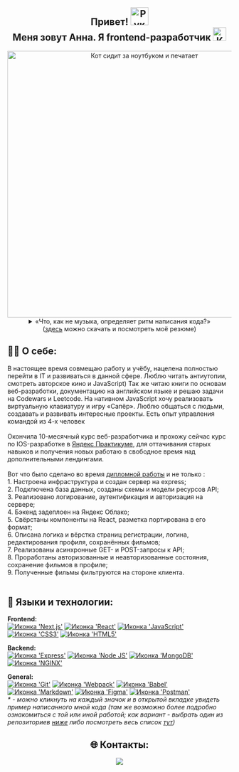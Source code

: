 <h2 align="center"><b>Привет! <img src="https://emojipedia-us.s3.amazonaws.com/source/skype/289/victory-hand_270c-fe0f.png" width="40" alt="Рука в приветственном жесте">
<br>
  Меня зовут Анна. Я frontend-разработчик</b> <img src="https://i.pinimg.com/originals/a6/70/91/a67091c003173f3cd58801f345392dde.gif" alt="Кот, печатающий на клавиатуре ноутбука" width="30"></h2>
  
 <div align="center">
  <img src="https://media.giphy.com/media/7NoNw4pMNTvgc/giphy.gif" width="600" alt="Кот сидит за ноутбуком и печатает">
  <br>
  <details><summary>&laquo;Что, как не музыка, определяет ритм написания кода?&raquo;</summary>
    
https://user-images.githubusercontent.com/108838349/215626451-8365718e-923b-46f3-861f-69494e9d5c49.mp4

  </details> 
   (<a href="https://disk.yandex.ru/i/wTlFhZQ85SZaLw">здесь</a> можно скачать и посмотреть моё резюме)
</div>

<h2>🧘‍♂ О себе:</h2>
В настоящее время совмещаю работу и учёбу, нацелена полностью перейти в IT и развиваться в данной сфере. 
Люблю читать антиутопии, смотреть авторское кино и JavaScript) Так же читаю книги по основам веб-разработки, документацию на английском языке и  решаю задачи на Codewars и Leetcode. На нативном JavaScript хочу реализовать виртуальную клавиатуру и игру «Сапёр».
Люблю общаться с людьми, создавать и развивать интересные проекты. Есть опыт управления командой из 4-х человек
<br>
<br>
Окончила 10-месячный курс веб-разработчика и прохожу сейчас курс по IOS-разработке в <a href="https://practicum.yandex.ru/web/">Яндекс Практикуме</a>, для оттачивания старых навыков и получения новых работаю в свободное время над дополнительными лендингами.
<br>
<br>
Вот что было сделано во время <a href="https://mesto.annausova.nomoredomains.work/">дипломной работы</a> и не только :
<br>
 1. Настроена инфраструктура и создан сервер на express;
<br>
 2. Подключена база данных, созданы схемы и модели ресурсов API;
<br>
 3. Реализовано логирование, аутентификация и авторизация на сервере;
<br>
 4. Бэкенд задеплоен на Яндекс Облако;
<br>
 5. Свёрстаны компоненты на React, разметка портирована в его формат;
<br>
 6. Описана логика и вёрстка страниц регистрации, логина, редактирования профиля, сохранённых фильмов;
<br>
 7. Реализованы асинхронные GET- и POST-запросы к API;
<br>
 8. Проработаны авторизованные и неавторизованные состояния, сохранение фильмов в профиле;
<br>
 9. Полученные фильмы фильтруются на стороне клиента.
<br>
<br>

<h2>🔧 Языки и технологии:</h2>
<b>Frontend:</b>
<br>
<a href="https://mesto.annausova.nomoredomains.work/"><img src="https://img.shields.io/badge/next.js-000000?style=for-the-badge&logo=nextdotjs&logoColor=white" alt="Иконка 'Next.js'"></a>
<a href="https://mesto.annausova.nomoredomains.work/"><img src="https://img.shields.io/badge/React-20232A?style=for-the-badge&logo=react&logoColor=61DAFB" alt="Иконка 'React'"></a>
<a href="https://are-new-ta.github.io/russian-travel/"><img src="https://img.shields.io/badge/JavaScript-323330?style=for-the-badge&logo=javascript&logoColor=F7DF1E" alt="Иконка 'JavaScript'"></a>
<a href="https://are-new-ta.github.io/russian-travel/"><img src="https://img.shields.io/badge/CSS3-1572B6?style=for-the-badge&logo=css3&logoColor=white" alt="Иконка 'СSS3'"></a>
<a href="https://github.com/Are-new-ta/how-to-learn"><img src="https://img.shields.io/badge/HTML5-E34F26?style=for-the-badge&logo=html5&logoColor=white" alt="Иконка 'HTML5'"></a>

<b>Backend:</b>
<br>
<a href="https://github.com/Are-new-ta/express-mesto-gha"><img src="https://img.shields.io/badge/Express.js-000000?style=for-the-badge&logo=express&logoColor=white" alt="Иконка 'Express'"></a>
<a href="https://mesto.annausova.nomoredomains.work/"><img src="https://img.shields.io/badge/Node.js-339933?style=for-the-badge&logo=nodedotjs&logoColor=white" alt="Иконка 'Node JS'"></a>
<a href="https://github.com/Are-new-ta/movies-explorer-frontend/tree/level-3"><img src="https://img.shields.io/badge/MongoDB-4EA94B?style=for-the-badge&logo=mongodb&logoColor=white" alt="Иконка 'MongoDB'"></a>
<a href="https://mesto.annausova.nomoredomains.work/"><img src="https://img.shields.io/badge/Nginx-009639?style=for-the-badge&logo=nginx&logoColor=white" alt="Иконка 'NGINX'"></a>

<b>General:</b>
<br>
<a href="https://github.com/Are-new-ta/movies-explorer-api"><img src="https://img.shields.io/badge/GIT-E44C30?style=for-the-badge&logo=git&logoColor=white" alt="Иконка 'Git'"></a>
<a href="https://github.com/Are-new-ta/movies-explorer-api"><img src="https://img.shields.io/badge/Webpack-8DD6F9?style=for-the-badge&logo=Webpack&logoColor=white" alt="Иконка 'Webpack'"></a>
<a href="https://github.com/Are-new-ta/movies-explorer-api"><img src="https://img.shields.io/badge/Babel-F9DC3E?style=for-the-badge&logo=babel&logoColor=white" alt="Иконка 'Babel'"></a>
<a href="https://github.com/Are-new-ta/movies-explorer-frontend/tree/level-3"><img src="https://img.shields.io/badge/Markdown-000000?style=for-the-badge&logo=markdown&logoColor=white" alt="Иконка 'Markdown'"></a>
<a href="https://www.figma.com/file/z804w43o1IFDxSpP0bhzLm/Diploma-(Anna)?type=design&node-id=932-4079&mode=design"><img src="https://img.shields.io/badge/Figma-F24E1E?style=for-the-badge&logo=figma&logoColor=white" alt="Иконка 'Figma'"></a>
<a href=""><img src="https://img.shields.io/badge/Postman-FF6C37?style=for-the-badge&logo=Postman&logoColor=white" alt="Иконка 'Postman'"></a>
<br>
<i>* - можно кликнуть на каждый значок и в открытой вкладке увидеть пример написанного мной кода (там же возможно более подробно ознакомиться с той или иной работой; как вариант - выбрать один из репозиториев <a href="https://github.com/Are-new-ta#:~:text=Customize%20your%20pins-,Pinned,-react%2Dmesto%2Dauth">ниже</a> либо посмотреть весь список <a href="https://github.com/Are-new-ta?tab=repositories">тут</a>)</i>

<h2 align="center">🌐 Контакты:</h2>
<div align="center">
  <a href="https://t.me/anew_ta">
    <img src="https://img.shields.io/badge/Telegram-blue?logo=telegram&logoColor=white&style=for-the-badge">
  </a>
</div>
